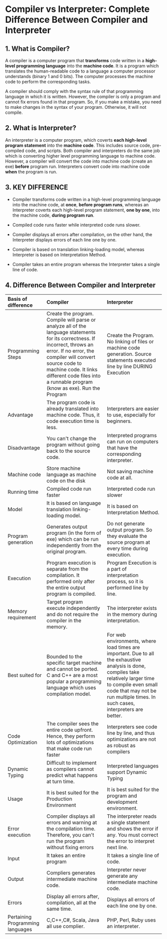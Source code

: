 # Compiler vs Interpreter: Complete Difference Between Compiler and Interpreter



## 1. What is Compiler?

A compiler is a computer program that **transforms** code written in a **high-level programming language** into the **machine code**. It is a program which translates the human-readable code to a language a computer processor understands (binary 1 and 0 bits). The computer processes the machine code to perform the corresponding tasks.

A compiler should comply with the syntax rule of that programming language in which it is written. However, the compiler is only a program and cannot fix errors found in that program. So, if you make a mistake, you need to make changes in the syntax of your program. Otherwise, it will not compile.



## 2. What is Interpreter?

An interpreter is a computer program, which coverts **each high-level program statement** into the **machine code**. This includes source code, pre-compiled code, and scripts. Both compiler and interpreters do the same job which is converting higher level programming language to machine code. However, a compiler will convert the code into machine code (create an exe) **before** program run. Interpreters convert code into machine code **when** the program is run.



## 3. KEY DIFFERENCE  

- Compiler transforms code written in a high-level programming language into the machine code, at **once**, **before program runs**, whereas an Interpreter coverts each high-level program statement, **one by one**, into the machine code, **during program run**.

- Compiled code runs faster while interpreted code runs slower.

- Compiler displays all errors after compilation, on the other hand, the Interpreter displays errors of each line one by one.

- Compiler is based on translation linking-loading model, whereas Interpreter is based on Interpretation Method.

- Compiler takes an entire program whereas the Interpreter takes a single line of code.

  

## 4. **Difference Between Compiler and Interpreter**

| **Basis of difference**          | **Compiler**                                                 | **Interpreter**                                              |
| :------------------------------- | :----------------------------------------------------------- | :----------------------------------------------------------- |
| Programming Steps                | Create the program. Compile will parse or analyze all of the language statements for its correctness. If incorrect, throws an error. If no error, the compiler will convert source code to machine code. It links different code files into a runnable program (know as exe). Run the Program | Create the Program. No linking of files or machine code generation. Source statements executed line by line DURING Execution |
| Advantage                        | The program code is already translated into machine code. Thus, it code execution time is less. | Interpreters are easier to use, especially for beginners.    |
| Disadvantage                     | You can't change the program without going back to the source code. | Interpreted programs can run on computers that have the corresponding interpreter. |
| Machine code                     | Store machine language as machine code on the disk           | Not saving machine code at all.                              |
| Running time                     | Compiled code run faster                                     | Interpreted code run slower                                  |
| Model                            | It is based on language translation linking-loading model.   | It is based on Interpretation Method.                        |
| Program generation               | Generates output program (in the form of exe) which can be run independently from the original program. | Do not generate output program. So they evaluate the source program at every time during execution. |
| Execution                        | Program execution is separate from the compilation. It performed only after the entire output program is compiled. | Program Execution is a part of interpretation process, so it is performed line by line. |
| Memory requirement               | Target program execute independently and do not require the compiler in the memory. | The interpreter exists in the memory during interpretation.  |
| Best suited for                  | Bounded to the specific target machine and cannot be ported. C and C++ are a most popular a programming language which uses compilation model. | For web environments, where load times are important. Due to all the exhaustive analysis is done, compiles take relatively larger time to compile even small code that may not be run multiple times. In such cases, interpreters are better. |
| Code Optimization                | The compiler sees the entire code upfront. Hence, they perform lots of optimizations that make code run faster | Interpreters see code line by line, and thus optimizations are not as robust as compilers |
| Dynamic Typing                   | Difficult to implement as compilers cannot predict what happens at turn time. | Interpreted languages support Dynamic Typing                 |
| Usage                            | It is best suited for the Production Environment             | It is best suited for the program and development environment. |
| Error execution                  | Compiler displays all errors and warning at the compilation time. Therefore, you can't run the program without fixing errors | The interpreter reads a single statement and shows the error if any. You must correct the error to interpret next line. |
| Input                            | It takes an entire program                                   | It takes a single line of code.                              |
| Output                           | Compliers generates intermediate machine code.               | Interpreter never generate any intermediate machine code.    |
| Errors                           | Display all errors after, compilation, all at the same time. | Displays all errors of each line one by one.                 |
| Pertaining Programming languages | C,C++,C#, Scala, Java all use complier.                      | PHP, Perl, Ruby uses an interpreter.                         |

